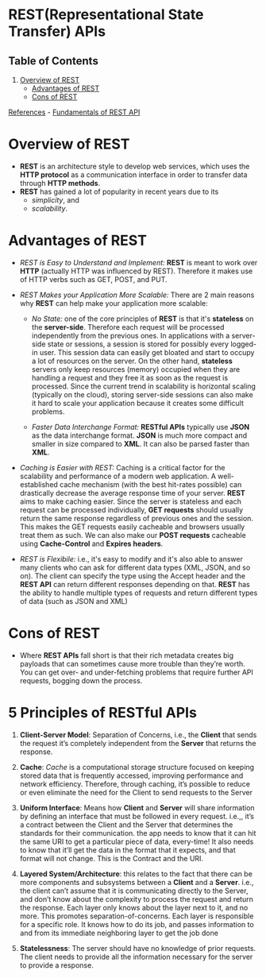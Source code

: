 # REST(Representational State Transfer) APIs

## Table of Contents
1. [Overview of REST](#Overview-of-REST)
    - [Advantages of REST](#Advantages-of-REST)
    - [Cons of REST](#Cons-of-REST)

[References]()
    - [Fundamentals of REST API](https://dev.to/cassiocappellari/fundamentals-of-rest-api-2nag)

# Overview of REST
* __REST__ is an architecture style to develop web services, which uses the __HTTP protocol__ as a communication interface in order to transfer data through __HTTP methods__. 
* __REST__ has gained a lot of popularity in recent years due to its 
    - _simplicity_, and 
    - _scalability_.

# Advantages of REST
* _REST is Easy to Understand and Implement:_ __REST__ is meant to work over __HTTP__ (actually HTTP was influenced by REST). Therefore it makes use of HTTP verbs such as GET, POST, and PUT.
* _REST Makes your Application More Scalable:_ There are 2 main reasons why __REST__ can help make your application more scalable:
    - _No State:_ one of the core principles of __REST__ is that it's __stateless__ on the __server-side__. Therefore each request will be processed independently from the previous ones. In applications with a server-side state or sessions, a session is stored for possibly every logged-in user. This session data can easily get bloated and start to occupy a lot of resources on the server. On the other hand, __stateless__ servers only keep resources (memory) occupied when they are handling a request and they free it as soon as the request is processed. Since the current trend in scalability is horizontal scaling (typically on the cloud), storing server-side sessions can also make it hard to scale your application because it creates some difficult problems.

    - _Faster Data Interchange Format:_ __RESTful APIs__ typically use __JSON__ as the data interchange format. __JSON__ is much more compact and smaller in size compared to __XML__. It can also be parsed faster than __XML__.

* _Caching is Easier with REST:_ Caching is a critical factor for the scalability and performance of a modern web application. A well-established cache mechanism (with the best hit-rates possible) can drastically decrease the average response time of your server. __REST__ aims to make caching easier. Since the server is stateless and each request can be processed individually, __GET requests__ should usually return the same response regardless of previous ones and the session. This makes the GET requests easily cacheable and browsers usually treat them as such. We can also make our __POST requests__ cacheable using __Cache-Control__ and __Expires headers__.

* _REST is Flexibile:_ i.e., it's easy to modify and it's also able to answer many clients who can ask for different data types (XML, JSON, and so on). The client can specify the type using the Accept header and the __REST API__ can return different responses depending on that. __REST__ has the ability to handle multiple types of requests and return different types of data (such as JSON and XML)

# Cons of REST
* Where __REST APIs__ fall short is that their rich metadata creates big payloads that can sometimes cause more trouble than they’re worth. You can get over- and under-fetching problems that require further API requests, bogging down the process.

# 5 Principles of RESTful APIs
1. __Client-Server Model__: Separation of Concerns, i.e., the __Client__ that sends the request it’s completely independent from the __Server__ that returns the response.

2. __Cache__: _Cache_ is a computational storage structure focused on keeping stored data that is frequently accessed, improving performance and network efficiency. Therefore, through caching, it’s possible to reduce or even eliminate the need for the Client to send requests to the Server

3. __Uniform Interface__: Means how __Client__ and __Server__ will share information by defining an interface that must be followed in every request. i.e.,, it’s a contract between the Client and the Server that determines the standards for their communication. the app needs to know that it can hit the same URI to get a particular piece of data, every-time! It also needs to know that it’ll get the data in the format that it expects, and that format will not change. This is the Contract and the URI.

4. __Layered System/Architecture__: this relates to the fact that there can be more components and subsystems between a __Client__ and a __Server__. i.e., the client can’t assume that it is communicating directly to the Server, and don’t know about the complexity to process the request and return the response. Each layer only knows about the layer next to it, and no more. This promotes separation-of-concerns. Each layer is responsible for a specific role. It knows how to do its job, and passes information to and from its immediate neighboring layer to get the job done

5. __Statelessness__: The server should have no knowledge of prior requests. The client needs to provide all the information necessary for the server to provide a response.